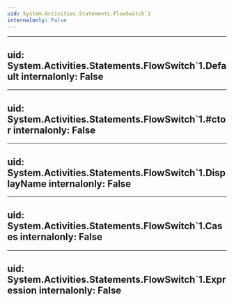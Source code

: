 ```yaml
---
uid: System.Activities.Statements.FlowSwitch`1
internalonly: False
---
```


---
uid: System.Activities.Statements.FlowSwitch`1.Default
internalonly: False
---

---
uid: System.Activities.Statements.FlowSwitch`1.#ctor
internalonly: False
---

---
uid: System.Activities.Statements.FlowSwitch`1.DisplayName
internalonly: False
---

---
uid: System.Activities.Statements.FlowSwitch`1.Cases
internalonly: False
---

---
uid: System.Activities.Statements.FlowSwitch`1.Expression
internalonly: False
---
